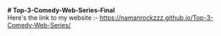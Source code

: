 <b># Top-3-Comedy-Web-Series-Final</b>
<br>Here's the link to my website :- https://namanrockzzz.github.io/Top-3-Comedy-Web-Series/
